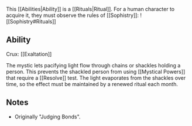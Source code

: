 This [[Abilities|Ability]] is a [[Rituals|Ritual]]. For a human character to acquire it, they must observe the rules of [[Sophistry]]:
![[Sophistry#Rituals]]
## Ability
Crux: [[Exaltation]]

The mystic lets pacifying light flow through chains or shackles holding a person. This prevents the shackled person from using [[Mystical Powers]] that require a [[Resolve]] test. The light evaporates from the shackles over time, so the effect must be maintained by a renewed ritual each month.
## Notes
* Originally "Judging Bonds".